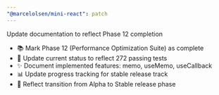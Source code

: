 ```yaml
---
"@marcelolsen/mini-react": patch
---
```


Update documentation to reflect Phase 12 completion

- 📚 Mark Phase 12 (Performance Optimization Suite) as complete
- 🎯 Update current status to reflect 272 passing tests
- ✨ Document implemented features: memo, useMemo, useCallback
- 📊 Update progress tracking for stable release track
- 🔄 Reflect transition from Alpha to Stable release phase